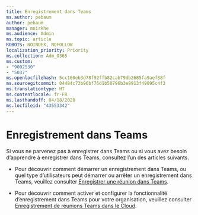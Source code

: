 ```yaml
---
title: Enregistrement dans Teams
ms.author: pebaum
author: pebaum
manager: mnirkhe
ms.audience: Admin
ms.topic: article
ROBOTS: NOINDEX, NOFOLLOW
localization_priority: Priority
ms.collection: Adm_O365
ms.custom:
- "9002530"
- "5037"
ms.openlocfilehash: 5cc160eb3d78f92ffb82cab79db2685fa9aef88f
ms.sourcegitcommit: 04484c73b96bf76d1b50796b3e8913f49095c4f3
ms.translationtype: HT
ms.contentlocale: fr-FR
ms.lasthandoff: 04/18/2020
ms.locfileid: "43553342"
---
```

# <a name="recording-in-teams"></a>Enregistrement dans Teams

Si vous ne parvenez pas à enregistrer dans Teams ou si vous avez besoin d’apprendre à enregistrer dans Teams, consultez l’un des articles suivants.

- Pour découvrir comment démarrer un enregistrement dans Teams, ou quel type d’utilisateurs peut démarrer ou arrêter un enregistrement dans Teams, veuillez consulter [Enregistrer une réunion dans Teams](https://support.office.com/client/34dfbe7f-b07d-4a27-b4c6-de62f1348c24).

- Pour découvrir comment activer et configurer la fonctionnalité d’enregistrement dans Teams pour votre organisation, veuillez consulter [Enregistrement de réunions Teams dans le Cloud](https://docs.microsoft.com/microsoftteams/cloud-recording).
